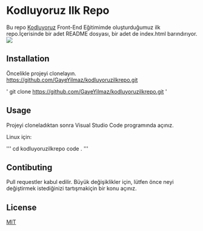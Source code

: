 # Kodluyoruz Ilk Repo
Bu repo [Kodluyoruz](https://www.kodluyoruz.org/) Front-End Eğitimimde oluşturduğumuz ilk repo.İçerisinde bir adet
README dosyası, bir adet de index.html barındırıyor.
![](C:\Users\gaye3\VisualStudio\New\picture.PNG)
## Installation
Öncelikle projeyi clonelayın. https://github.com/GayeYilmaz/kodluyoruzilkrepo.git

' git clone https://github.com/GayeYilmaz/kodluyoruzilkrepo.git ' 

## Usage
Projeyi cloneladıktan sonra Visual Studio Code programında açınız.

Linux için:

''' cd kodluyoruzilkrepo
   code . '''

## Contibuting

Pull requestler kabul edilir. Büyük değişiklikler için, lütfen önce neyi değiştirmek istediğinizi tartışmakiçin bir konu açınız.

## License
[MIT](https://choosealicense.com/licenses/mit/)
